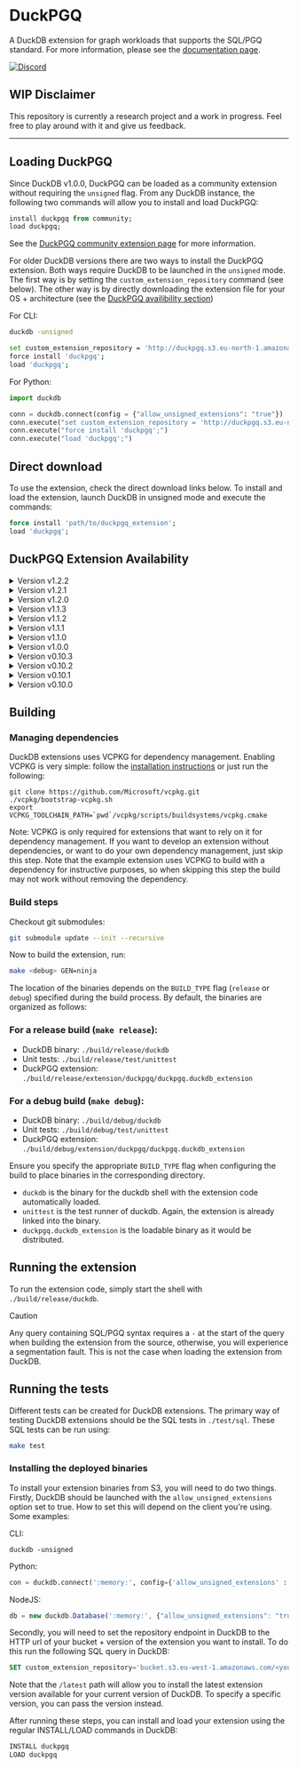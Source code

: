 # DuckPGQ
A DuckDB extension for graph workloads that supports the SQL/PGQ standard. For more information, please see the [documentation page](https://duckpgq.org/).

[![Discord](https://discordapp.com/api/guilds/1225369321077866496/widget.png?style=banner3)](https://discord.gg/8X95XHhQB7)
## WIP Disclaimer
This repository is currently a research project and a work in progress. Feel free to play around with it and give us feedback.

---

## Loading DuckPGQ 
Since DuckDB v1.0.0, DuckPGQ can be loaded as a community extension without requiring the `unsigned` flag. From any DuckDB instance, the following two commands will allow you to install and load DuckPGQ:
```sql
install duckpgq from community;
load duckpgq;
```
See the [DuckPGQ community extension page](https://community-extensions.duckdb.org/extensions/duckpgq.html) for more information.

For older DuckDB versions there are two ways to install the DuckPGQ extension. 
Both ways require DuckDB to be launched in the `unsigned` mode.
The first way is by setting the `custom_extension_repository` command (see below). The other way is by directly downloading the extension file for your OS + architecture (see the [DuckPGQ availibility section](#duckpgq-extension-availability))

For CLI: 
```bash
duckdb -unsigned
```
```bash
set custom_extension_repository = 'http://duckpgq.s3.eu-north-1.amazonaws.com';
force install 'duckpgq';
load 'duckpgq';
```

For Python: 
```python
import duckdb

conn = duckdb.connect(config = {"allow_unsigned_extensions": "true"})
conn.execute("set custom_extension_repository = 'http://duckpgq.s3.eu-north-1.amazonaws.com';")
conn.execute("force install 'duckpgq';")
conn.execute("load 'duckpgq';")
```

## Direct download
To use the extension, check the direct download links below. To install and load the extension, launch DuckDB in unsigned mode and execute the commands:
```sql
force install 'path/to/duckpgq_extension';
load 'duckpgq'; 
```

## DuckPGQ Extension Availability

<details>
<summary>Version v1.2.2</summary>

### Linux

| Architecture | Download Link |
|--------------|---------------|
| amd64        | [linux_amd64](<https://duckpgq.s3.eu-north-1.amazonaws.com/v1.2.2/linux_amd64/duckpgq.duckdb_extension.gz>) |
| amd64_musl        | [linux_amd64_musl](<https://duckpgq.s3.eu-north-1.amazonaws.com/v1.2.2/linux_amd64_musl/duckpgq.duckdb_extension.gz>) |
| arm64        | [linux_arm64](<https://duckpgq.s3.eu-north-1.amazonaws.com/v1.2.2/linux_arm64/duckpgq.duckdb_extension.gz>) |

### Osx

| Architecture | Download Link |
|--------------|---------------|
| amd64        | [osx_amd64](<https://duckpgq.s3.eu-north-1.amazonaws.com/v1.2.2/osx_amd64/duckpgq.duckdb_extension.gz>) |
| arm64        | [osx_arm64](<https://duckpgq.s3.eu-north-1.amazonaws.com/v1.2.2/osx_arm64/duckpgq.duckdb_extension.gz>) |

### Wasm

| Architecture | Download Link |
|--------------|---------------|
| eh        | [wasm_eh](<https://duckpgq.s3.eu-north-1.amazonaws.com/v1.2.2/wasm_eh/duckpgq.duckdb_extension.wasm>) |
| mvp        | [wasm_mvp](<https://duckpgq.s3.eu-north-1.amazonaws.com/v1.2.2/wasm_mvp/duckpgq.duckdb_extension.wasm>) |
| threads        | [wasm_threads](<https://duckpgq.s3.eu-north-1.amazonaws.com/v1.2.2/wasm_threads/duckpgq.duckdb_extension.wasm>) |

### Windows

| Architecture | Download Link |
|--------------|---------------|
| amd64        | [windows_amd64](<https://duckpgq.s3.eu-north-1.amazonaws.com/v1.2.2/windows_amd64/duckpgq.duckdb_extension.gz>) |
| amd64_mingw        | [windows_amd64_mingw](<https://duckpgq.s3.eu-north-1.amazonaws.com/v1.2.2/windows_amd64_mingw/duckpgq.duckdb_extension.gz>) |

</details>

<details>
<summary>Version v1.2.1</summary>

### Linux

| Architecture | Download Link |
|--------------|---------------|
| amd64        | [linux_amd64](<https://duckpgq.s3.eu-north-1.amazonaws.com/v1.2.1/linux_amd64/duckpgq.duckdb_extension.gz>) |
| amd64_musl        | [linux_amd64_musl](<https://duckpgq.s3.eu-north-1.amazonaws.com/v1.2.1/linux_amd64_musl/duckpgq.duckdb_extension.gz>) |
| arm64        | [linux_arm64](<https://duckpgq.s3.eu-north-1.amazonaws.com/v1.2.1/linux_arm64/duckpgq.duckdb_extension.gz>) |

### Osx

| Architecture | Download Link |
|--------------|---------------|
| amd64        | [osx_amd64](<https://duckpgq.s3.eu-north-1.amazonaws.com/v1.2.1/osx_amd64/duckpgq.duckdb_extension.gz>) |
| arm64        | [osx_arm64](<https://duckpgq.s3.eu-north-1.amazonaws.com/v1.2.1/osx_arm64/duckpgq.duckdb_extension.gz>) |

### Wasm

| Architecture | Download Link |
|--------------|---------------|
| eh        | [wasm_eh](<https://duckpgq.s3.eu-north-1.amazonaws.com/v1.2.1/wasm_eh/duckpgq.duckdb_extension.wasm>) |
| mvp        | [wasm_mvp](<https://duckpgq.s3.eu-north-1.amazonaws.com/v1.2.1/wasm_mvp/duckpgq.duckdb_extension.wasm>) |
| threads        | [wasm_threads](<https://duckpgq.s3.eu-north-1.amazonaws.com/v1.2.1/wasm_threads/duckpgq.duckdb_extension.wasm>) |

### Windows

| Architecture | Download Link |
|--------------|---------------|
| amd64        | [windows_amd64](<https://duckpgq.s3.eu-north-1.amazonaws.com/v1.2.1/windows_amd64/duckpgq.duckdb_extension.gz>) |
| amd64_mingw        | [windows_amd64_mingw](<https://duckpgq.s3.eu-north-1.amazonaws.com/v1.2.1/windows_amd64_mingw/duckpgq.duckdb_extension.gz>) |

</details>

<details>
<summary>Version v1.2.0</summary>

### Linux

| Architecture | Download Link |
|--------------|---------------|
| amd64        | [linux_amd64](<https://duckpgq.s3.eu-north-1.amazonaws.com/v1.2.0/linux_amd64/duckpgq.duckdb_extension.gz>) |
| amd64_musl        | [linux_amd64_musl](<https://duckpgq.s3.eu-north-1.amazonaws.com/v1.2.0/linux_amd64_musl/duckpgq.duckdb_extension.gz>) |
| arm64        | [linux_arm64](<https://duckpgq.s3.eu-north-1.amazonaws.com/v1.2.0/linux_arm64/duckpgq.duckdb_extension.gz>) |

### Osx

| Architecture | Download Link |
|--------------|---------------|
| amd64        | [osx_amd64](<https://duckpgq.s3.eu-north-1.amazonaws.com/v1.2.0/osx_amd64/duckpgq.duckdb_extension.gz>) |
| arm64        | [osx_arm64](<https://duckpgq.s3.eu-north-1.amazonaws.com/v1.2.0/osx_arm64/duckpgq.duckdb_extension.gz>) |

### Wasm

| Architecture | Download Link |
|--------------|---------------|
| eh        | [wasm_eh](<https://duckpgq.s3.eu-north-1.amazonaws.com/v1.2.0/wasm_eh/duckpgq.duckdb_extension.wasm>) |
| mvp        | [wasm_mvp](<https://duckpgq.s3.eu-north-1.amazonaws.com/v1.2.0/wasm_mvp/duckpgq.duckdb_extension.wasm>) |
| threads        | [wasm_threads](<https://duckpgq.s3.eu-north-1.amazonaws.com/v1.2.0/wasm_threads/duckpgq.duckdb_extension.wasm>) |

### Windows

| Architecture | Download Link |
|--------------|---------------|
| amd64        | [windows_amd64](<https://duckpgq.s3.eu-north-1.amazonaws.com/v1.2.0/windows_amd64/duckpgq.duckdb_extension.gz>) |
| amd64_mingw        | [windows_amd64_mingw](<https://duckpgq.s3.eu-north-1.amazonaws.com/v1.2.0/windows_amd64_mingw/duckpgq.duckdb_extension.gz>) |

</details>

<details>
<summary>Version v1.1.3</summary>

### Linux

| Architecture | Download Link |
|--------------|---------------|
| amd64        | [linux_amd64](<https://duckpgq.s3.eu-north-1.amazonaws.com/v1.1.3/linux_amd64/duckpgq.duckdb_extension.gz>) |
| arm64        | [linux_arm64](<https://duckpgq.s3.eu-north-1.amazonaws.com/v1.1.3/linux_arm64/duckpgq.duckdb_extension.gz>) |

### Osx

| Architecture | Download Link |
|--------------|---------------|
| amd64        | [osx_amd64](<https://duckpgq.s3.eu-north-1.amazonaws.com/v1.1.3/osx_amd64/duckpgq.duckdb_extension.gz>) |
| arm64        | [osx_arm64](<https://duckpgq.s3.eu-north-1.amazonaws.com/v1.1.3/osx_arm64/duckpgq.duckdb_extension.gz>) |

### Wasm

| Architecture | Download Link |
|--------------|---------------|
| eh        | [wasm_eh](<https://duckpgq.s3.eu-north-1.amazonaws.com/v1.1.3/wasm_eh/duckpgq.duckdb_extension.wasm>) |
| mvp        | [wasm_mvp](<https://duckpgq.s3.eu-north-1.amazonaws.com/v1.1.3/wasm_mvp/duckpgq.duckdb_extension.wasm>) |
| threads        | [wasm_threads](<https://duckpgq.s3.eu-north-1.amazonaws.com/v1.1.3/wasm_threads/duckpgq.duckdb_extension.wasm>) |

### Windows

| Architecture | Download Link |
|--------------|---------------|
| amd64        | [windows_amd64](<https://duckpgq.s3.eu-north-1.amazonaws.com/v1.1.3/windows_amd64/duckpgq.duckdb_extension.gz>) |
| amd64_rtools        | [windows_amd64_rtools](<https://duckpgq.s3.eu-north-1.amazonaws.com/v1.1.3/windows_amd64_rtools/duckpgq.duckdb_extension.gz>) |

</details>

<details>
<summary>Version v1.1.2</summary>

### Linux

| Architecture | Download Link |
|--------------|---------------|
| amd64        | [linux_amd64](<https://duckpgq.s3.eu-north-1.amazonaws.com/v1.1.2/linux_amd64/duckpgq.duckdb_extension.gz>) |
| arm64        | [linux_arm64](<https://duckpgq.s3.eu-north-1.amazonaws.com/v1.1.2/linux_arm64/duckpgq.duckdb_extension.gz>) |

### Osx

| Architecture | Download Link |
|--------------|---------------|
| amd64        | [osx_amd64](<https://duckpgq.s3.eu-north-1.amazonaws.com/v1.1.2/osx_amd64/duckpgq.duckdb_extension.gz>) |
| arm64        | [osx_arm64](<https://duckpgq.s3.eu-north-1.amazonaws.com/v1.1.2/osx_arm64/duckpgq.duckdb_extension.gz>) |

### Wasm

| Architecture | Download Link |
|--------------|---------------|
| eh        | [wasm_eh](<https://duckpgq.s3.eu-north-1.amazonaws.com/v1.1.2/wasm_eh/duckpgq.duckdb_extension.wasm>) |
| mvp        | [wasm_mvp](<https://duckpgq.s3.eu-north-1.amazonaws.com/v1.1.2/wasm_mvp/duckpgq.duckdb_extension.wasm>) |
| threads        | [wasm_threads](<https://duckpgq.s3.eu-north-1.amazonaws.com/v1.1.2/wasm_threads/duckpgq.duckdb_extension.wasm>) |

### Windows

| Architecture | Download Link |
|--------------|---------------|
| amd64        | [windows_amd64](<https://duckpgq.s3.eu-north-1.amazonaws.com/v1.1.2/windows_amd64/duckpgq.duckdb_extension.gz>) |
| amd64_rtools        | [windows_amd64_rtools](<https://duckpgq.s3.eu-north-1.amazonaws.com/v1.1.2/windows_amd64_rtools/duckpgq.duckdb_extension.gz>) |

</details>

<details>
<summary>Version v1.1.1</summary>

### Linux

| Architecture | Download Link |
|--------------|---------------|
| amd64        | [linux_amd64](<https://duckpgq.s3.eu-north-1.amazonaws.com/v1.1.1/linux_amd64/duckpgq.duckdb_extension.gz>) |
| arm64        | [linux_arm64](<https://duckpgq.s3.eu-north-1.amazonaws.com/v1.1.1/linux_arm64/duckpgq.duckdb_extension.gz>) |

### Osx

| Architecture | Download Link |
|--------------|---------------|
| amd64        | [osx_amd64](<https://duckpgq.s3.eu-north-1.amazonaws.com/v1.1.1/osx_amd64/duckpgq.duckdb_extension.gz>) |
| arm64        | [osx_arm64](<https://duckpgq.s3.eu-north-1.amazonaws.com/v1.1.1/osx_arm64/duckpgq.duckdb_extension.gz>) |

### Wasm

| Architecture | Download Link |
|--------------|---------------|
| eh        | [wasm_eh](<https://duckpgq.s3.eu-north-1.amazonaws.com/v1.1.1/wasm_eh/duckpgq.duckdb_extension.wasm>) |
| mvp        | [wasm_mvp](<https://duckpgq.s3.eu-north-1.amazonaws.com/v1.1.1/wasm_mvp/duckpgq.duckdb_extension.wasm>) |
| threads        | [wasm_threads](<https://duckpgq.s3.eu-north-1.amazonaws.com/v1.1.1/wasm_threads/duckpgq.duckdb_extension.wasm>) |

### Windows

| Architecture | Download Link |
|--------------|---------------|
| amd64        | [windows_amd64](<https://duckpgq.s3.eu-north-1.amazonaws.com/v1.1.1/windows_amd64/duckpgq.duckdb_extension.gz>) |
| amd64_rtools        | [windows_amd64_rtools](<https://duckpgq.s3.eu-north-1.amazonaws.com/v1.1.1/windows_amd64_rtools/duckpgq.duckdb_extension.gz>) |

</details>

<details>
<summary>Version v1.1.0</summary>

### Linux

| Architecture | Download Link |
|--------------|---------------|
| amd64        | [linux_amd64](<https://duckpgq.s3.eu-north-1.amazonaws.com/v1.1.0/linux_amd64/duckpgq.duckdb_extension.gz>) |
| arm64        | [linux_arm64](<https://duckpgq.s3.eu-north-1.amazonaws.com/v1.1.0/linux_arm64/duckpgq.duckdb_extension.gz>) |

### Osx

| Architecture | Download Link |
|--------------|---------------|
| amd64        | [osx_amd64](<https://duckpgq.s3.eu-north-1.amazonaws.com/v1.1.0/osx_amd64/duckpgq.duckdb_extension.gz>) |
| arm64        | [osx_arm64](<https://duckpgq.s3.eu-north-1.amazonaws.com/v1.1.0/osx_arm64/duckpgq.duckdb_extension.gz>) |

### Wasm

| Architecture | Download Link |
|--------------|---------------|
| eh        | [wasm_eh](<https://duckpgq.s3.eu-north-1.amazonaws.com/v1.1.0/wasm_eh/duckpgq.duckdb_extension.wasm>) |
| mvp        | [wasm_mvp](<https://duckpgq.s3.eu-north-1.amazonaws.com/v1.1.0/wasm_mvp/duckpgq.duckdb_extension.wasm>) |
| threads        | [wasm_threads](<https://duckpgq.s3.eu-north-1.amazonaws.com/v1.1.0/wasm_threads/duckpgq.duckdb_extension.wasm>) |

### Windows

| Architecture | Download Link |
|--------------|---------------|
| amd64        | [windows_amd64](<https://duckpgq.s3.eu-north-1.amazonaws.com/v1.1.0/windows_amd64/duckpgq.duckdb_extension.gz>) |
| amd64_rtools        | [windows_amd64_rtools](<https://duckpgq.s3.eu-north-1.amazonaws.com/v1.1.0/windows_amd64_rtools/duckpgq.duckdb_extension.gz>) |

</details>

<details>
<summary>Version v1.0.0</summary>

### Linux

| Architecture | Download Link |
|--------------|---------------|
| amd64        | [linux_amd64](<https://duckpgq.s3.eu-north-1.amazonaws.com/v1.0.0/linux_amd64/duckpgq.duckdb_extension.gz>) |
| amd64_gcc4        | [linux_amd64_gcc4](<https://duckpgq.s3.eu-north-1.amazonaws.com/v1.0.0/linux_amd64_gcc4/duckpgq.duckdb_extension.gz>) |
| arm64        | [linux_arm64](<https://duckpgq.s3.eu-north-1.amazonaws.com/v1.0.0/linux_arm64/duckpgq.duckdb_extension.gz>) |

### Osx

| Architecture | Download Link |
|--------------|---------------|
| amd64        | [osx_amd64](<https://duckpgq.s3.eu-north-1.amazonaws.com/v1.0.0/osx_amd64/duckpgq.duckdb_extension.gz>) |
| arm64        | [osx_arm64](<https://duckpgq.s3.eu-north-1.amazonaws.com/v1.0.0/osx_arm64/duckpgq.duckdb_extension.gz>) |

### Wasm

| Architecture | Download Link |
|--------------|---------------|
| eh        | [wasm_eh](<https://duckpgq.s3.eu-north-1.amazonaws.com/v1.0.0/wasm_eh/duckpgq.duckdb_extension.wasm>) |
| mvp        | [wasm_mvp](<https://duckpgq.s3.eu-north-1.amazonaws.com/v1.0.0/wasm_mvp/duckpgq.duckdb_extension.wasm>) |
| threads        | [wasm_threads](<https://duckpgq.s3.eu-north-1.amazonaws.com/v1.0.0/wasm_threads/duckpgq.duckdb_extension.wasm>) |

### Windows

| Architecture | Download Link |
|--------------|---------------|
| amd64        | [windows_amd64](<https://duckpgq.s3.eu-north-1.amazonaws.com/v1.0.0/windows_amd64/duckpgq.duckdb_extension.gz>) |
| amd64_rtools        | [windows_amd64_rtools](<https://duckpgq.s3.eu-north-1.amazonaws.com/v1.0.0/windows_amd64_rtools/duckpgq.duckdb_extension.gz>) |

</details>

<details>
<summary>Version v0.10.3</summary>

### Linux

| Architecture | Download Link |
|--------------|---------------|
| amd64        | [linux_amd64](<https://duckpgq.s3.eu-north-1.amazonaws.com/v0.10.3/linux_amd64/duckpgq.duckdb_extension.gz>) |
| amd64_gcc4        | [linux_amd64_gcc4](<https://duckpgq.s3.eu-north-1.amazonaws.com/v0.10.3/linux_amd64_gcc4/duckpgq.duckdb_extension.gz>) |
| arm64        | [linux_arm64](<https://duckpgq.s3.eu-north-1.amazonaws.com/v0.10.3/linux_arm64/duckpgq.duckdb_extension.gz>) |

### Osx

| Architecture | Download Link |
|--------------|---------------|
| amd64        | [osx_amd64](<https://duckpgq.s3.eu-north-1.amazonaws.com/v0.10.3/osx_amd64/duckpgq.duckdb_extension.gz>) |
| arm64        | [osx_arm64](<https://duckpgq.s3.eu-north-1.amazonaws.com/v0.10.3/osx_arm64/duckpgq.duckdb_extension.gz>) |

### Wasm

| Architecture | Download Link |
|--------------|---------------|
| eh        | [wasm_eh](<https://duckpgq.s3.eu-north-1.amazonaws.com/v0.10.3/wasm_eh/duckpgq.duckdb_extension.wasm>) |
| mvp        | [wasm_mvp](<https://duckpgq.s3.eu-north-1.amazonaws.com/v0.10.3/wasm_mvp/duckpgq.duckdb_extension.wasm>) |
| threads        | [wasm_threads](<https://duckpgq.s3.eu-north-1.amazonaws.com/v0.10.3/wasm_threads/duckpgq.duckdb_extension.wasm>) |

</details>

<details>
<summary>Version v0.10.2</summary>

### Linux

| Architecture | Download Link |
|--------------|---------------|
| amd64        | [linux_amd64](<https://duckpgq.s3.eu-north-1.amazonaws.com/v0.10.2/linux_amd64/duckpgq.duckdb_extension.gz>) |
| amd64_gcc4        | [linux_amd64_gcc4](<https://duckpgq.s3.eu-north-1.amazonaws.com/v0.10.2/linux_amd64_gcc4/duckpgq.duckdb_extension.gz>) |
| arm64        | [linux_arm64](<https://duckpgq.s3.eu-north-1.amazonaws.com/v0.10.2/linux_arm64/duckpgq.duckdb_extension.gz>) |

### Osx

| Architecture | Download Link |
|--------------|---------------|
| amd64        | [osx_amd64](<https://duckpgq.s3.eu-north-1.amazonaws.com/v0.10.2/osx_amd64/duckpgq.duckdb_extension.gz>) |
| arm64        | [osx_arm64](<https://duckpgq.s3.eu-north-1.amazonaws.com/v0.10.2/osx_arm64/duckpgq.duckdb_extension.gz>) |

### Wasm

| Architecture | Download Link |
|--------------|---------------|
| eh        | [wasm_eh](<https://duckpgq.s3.eu-north-1.amazonaws.com/v0.10.2/wasm_eh/duckpgq.duckdb_extension.wasm>) |
| mvp        | [wasm_mvp](<https://duckpgq.s3.eu-north-1.amazonaws.com/v0.10.2/wasm_mvp/duckpgq.duckdb_extension.wasm>) |
| threads        | [wasm_threads](<https://duckpgq.s3.eu-north-1.amazonaws.com/v0.10.2/wasm_threads/duckpgq.duckdb_extension.wasm>) |

</details>

<details>
<summary>Version v0.10.1</summary>

### Linux

| Architecture | Download Link |
|--------------|---------------|
| amd64        | [linux_amd64](<https://duckpgq.s3.eu-north-1.amazonaws.com/v0.10.1/linux_amd64/duckpgq.duckdb_extension.gz>) |
| amd64_gcc4        | [linux_amd64_gcc4](<https://duckpgq.s3.eu-north-1.amazonaws.com/v0.10.1/linux_amd64_gcc4/duckpgq.duckdb_extension.gz>) |
| arm64        | [linux_arm64](<https://duckpgq.s3.eu-north-1.amazonaws.com/v0.10.1/linux_arm64/duckpgq.duckdb_extension.gz>) |

### Osx

| Architecture | Download Link |
|--------------|---------------|
| amd64        | [osx_amd64](<https://duckpgq.s3.eu-north-1.amazonaws.com/v0.10.1/osx_amd64/duckpgq.duckdb_extension.gz>) |
| arm64        | [osx_arm64](<https://duckpgq.s3.eu-north-1.amazonaws.com/v0.10.1/osx_arm64/duckpgq.duckdb_extension.gz>) |

### Wasm

| Architecture | Download Link |
|--------------|---------------|
| eh        | [wasm_eh](<https://duckpgq.s3.eu-north-1.amazonaws.com/v0.10.1/wasm_eh/duckpgq.duckdb_extension.wasm>) |
| mvp        | [wasm_mvp](<https://duckpgq.s3.eu-north-1.amazonaws.com/v0.10.1/wasm_mvp/duckpgq.duckdb_extension.wasm>) |
| threads        | [wasm_threads](<https://duckpgq.s3.eu-north-1.amazonaws.com/v0.10.1/wasm_threads/duckpgq.duckdb_extension.wasm>) |

</details>

<details>
<summary>Version v0.10.0</summary>

### Osx

| Architecture | Download Link |
|--------------|---------------|
| arm64        | [osx_arm64](<https://duckpgq.s3.eu-north-1.amazonaws.com/v0.10.0/osx_arm64/duckpgq.duckdb_extension>) |
| arm64        | [osx_arm64](<https://duckpgq.s3.eu-north-1.amazonaws.com/v0.10.0/osx_arm64/duckpgq.duckdb_extension.gz>) |

</details>

## Building
### Managing dependencies
DuckDB extensions uses VCPKG for dependency management. Enabling VCPKG is very simple: follow the [installation instructions](https://vcpkg.io/en/getting-started) or just run the following:
```shell
git clone https://github.com/Microsoft/vcpkg.git
./vcpkg/bootstrap-vcpkg.sh
export VCPKG_TOOLCHAIN_PATH=`pwd`/vcpkg/scripts/buildsystems/vcpkg.cmake
```
Note: VCPKG is only required for extensions that want to rely on it for dependency management. If you want to develop an extension without dependencies, or want to do your own dependency management, just skip this step. Note that the example extension uses VCPKG to build with a dependency for instructive purposes, so when skipping this step the build may not work without removing the dependency.

### Build steps
Checkout git submodules:
```sh
git submodule update --init --recursive
```
Now to build the extension, run:
```sh
make <debug> GEN=ninja
```
The location of the binaries depends on the `BUILD_TYPE` flag (`release` or `debug`) specified during the build process. By default, the binaries are organized as follows:

### For a **release build** (`make release`):
- DuckDB binary: `./build/release/duckdb`
- Unit tests: `./build/release/test/unittest`
- DuckPGQ extension: `./build/release/extension/duckpgq/duckpgq.duckdb_extension`

### For a **debug build** (`make debug`):
- DuckDB binary: `./build/debug/duckdb`
- Unit tests: `./build/debug/test/unittest`
- DuckPGQ extension: `./build/debug/extension/duckpgq/duckpgq.duckdb_extension`

Ensure you specify the appropriate `BUILD_TYPE` flag when configuring the build to place binaries in the corresponding directory.
- `duckdb` is the binary for the duckdb shell with the extension code automatically loaded.
- `unittest` is the test runner of duckdb. Again, the extension is already linked into the binary.
- `duckpgq.duckdb_extension` is the loadable binary as it would be distributed.

## Running the extension
To run the extension code, simply start the shell with `./build/release/duckdb`.

> [!CAUTION]
> Any query containing SQL/PGQ syntax requires a `-` at the start of the query when building the extension from the source, otherwise, you will experience a segmentation fault. This is not the case when loading the extension from DuckDB.

## Running the tests
Different tests can be created for DuckDB extensions. The primary way of testing DuckDB extensions should be the SQL tests in `./test/sql`. These SQL tests can be run using:
```sh
make test
```

### Installing the deployed binaries
To install your extension binaries from S3, you will need to do two things. Firstly, DuckDB should be launched with the
`allow_unsigned_extensions` option set to true. How to set this will depend on the client you're using. Some examples:

CLI:
```shell
duckdb -unsigned
```

Python:
```python
con = duckdb.connect(':memory:', config={'allow_unsigned_extensions' : 'true'})
```

NodeJS:
```js
db = new duckdb.Database(':memory:', {"allow_unsigned_extensions": "true"});
```

Secondly, you will need to set the repository endpoint in DuckDB to the HTTP url of your bucket + version of the extension
you want to install. To do this run the following SQL query in DuckDB:
```sql
SET custom_extension_repository='bucket.s3.eu-west-1.amazonaws.com/<your_extension_name>/latest';
```
Note that the `/latest` path will allow you to install the latest extension version available for your current version of
DuckDB. To specify a specific version, you can pass the version instead.

After running these steps, you can install and load your extension using the regular INSTALL/LOAD commands in DuckDB:
```sql
INSTALL duckpgq
LOAD duckpgq
```
